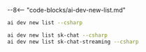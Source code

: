 --8<-- "code-blocks/ai-dev-new-list.md"

``` bash title="List only C# samples"
ai dev new list --csharp
```

``` bash title="Filter the list by name"
ai dev new list sk-chat --csharp
ai dev new list sk-chat-streaming --csharp
```